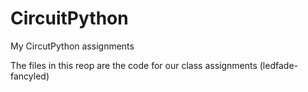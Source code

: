 # CircuitPython
My CircutPython assignments

The files in this reop are the code for our class assignments (ledfade-fancyled)



